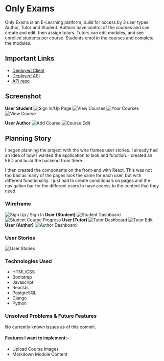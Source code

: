 # Only Exams

Only Exams is an E-Learning platform, build for access by 3 user types: Author, Tutor and Student. 
Authors have control of the courses and can create and edit, then assign tutors.
Tutors can edit modules, and see enrolled students per course.
Students enrol in the courses and complete the modules.

## Important Links

- [Deployed Client](https://award59.github.io/Only-Exams-Client/)
- [Deployed API](https://capstone-proj-api.herokuapp.com/)
- [API repo](https://github.com/AWard59/Only-Exams-API)

## Screenshot

**User Student**
![Sign In/Up Page](https://i.imgur.com/Z9bBlEM.png)
![View Courses](https://i.imgur.com/Iv044QO.png)
![Your Courses](https://i.imgur.com/42zuNca.png)
![View Course](https://i.imgur.com/la6kanf.png)

**User Author**
![Add Course](https://i.imgur.com/VjMT25W.png)
![Course Edit](https://i.imgur.com/YvzetRb.png)


## Planning Story

I began planning the project with the wire frames user stories. I already had an idea of how I wanted the application to look and function. I created an ERD and build the backend from there.

I then created the components on the front-end with React. This was not too bad as many of the pages look the same for each user, but with different functionality. I just had to create conditionals on pages and the navigation bar for the different users to have access to the content that they need.

### Wireframe

![Sign Up / Sign In](https://i.imgur.com/Z0KZ5Om.png)
**User (Student)**
![Student Dashboard](https://i.imgur.com/0mixB7c.png)
![Student Course Progress](https://i.imgur.com/oKTGgYZ.png)
**User (Tutor)**
![Tutor Dashboard](https://i.imgur.com/8eX7bsm.png)
![Tutor Edit](https://i.imgur.com/ZngdyVq.png)
**User (Author)**
![Author Dashboard](https://i.imgur.com/ugNj8SB.png)

### User Stories

![User Stories](https://i.imgur.com/tLikdbE.png)

### Technologies Used

- HTML/CSS
- Bootstrap
- Javascript
- ReactJs
- PostgreSQL
- Django
- Python

### Unsolved Problems & Future Features

No currently known issues as of this commit.

#### Features I want to implement:-

- Upload Course Images
- Markdown Module Content
